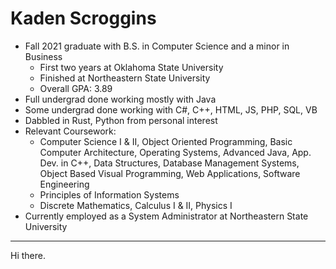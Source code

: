 # Kaden Scroggins
* Fall 2021 graduate with B.S. in Computer Science and a minor in Business
  - First two years at Oklahoma State University
  - Finished at Northeastern State University
  - Overall GPA: 3.89
* Full undergrad done working mostly with Java
* Some undergrad done working with C#, C++, HTML, JS, PHP, SQL, VB
* Dabbled in Rust, Python from personal interest
* Relevant Coursework:
  - Computer Science I & II, Object Oriented Programming, Basic Computer Architecture, Operating Systems, Advanced Java, App. Dev. in C++, Data Structures, Database Management Systems, Object Based Visual Programming, Web Applications, Software Engineering
  - Principles of Information Systems
  - Discrete Mathematics, Calculus I & II, Physics I
* Currently employed as a System Administrator at Northeastern State University
---
Hi there.
